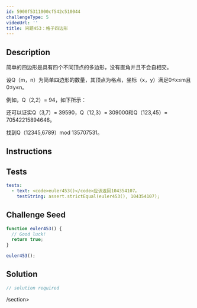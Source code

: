 ```yaml
---
id: 5900f5311000cf542c510044
challengeType: 5
videoUrl: ''
title: 问题453：格子四边形
---
```


## Description
<section id="description">简单的四边形是具有四个不同顶点的多边形，没有直角并且不会自相交。 <p>设Q（m，n）为简单四边形的数量，其顶点为格点，坐标（x，y）满足0≤x≤m且0≤y≤n。 </p><p>例如，Q（2,2）= 94，如下所示： </p><p>还可以证实Q（3,7）= 39590，Q（12,3）= 309000和Q（123,45）= 70542215894646。 </p><p>找到Q（12345,6789）mod 135707531。 </p></section>

## Instructions
<section id="instructions">
</section>

## Tests
<section id='tests'>

```yml
tests:
  - text: <code>euler453()</code>应该返回104354107。
    testString: assert.strictEqual(euler453(), 104354107);

```

</section>

## Challenge Seed
<section id='challengeSeed'>

<div id='js-seed'>

```js
function euler453() {
  // Good luck!
  return true;
}

euler453();

```

</div>



</section>

## Solution
<section id='solution'>

```js
// solution required
```

/section>
